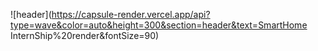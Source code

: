 ![header](https://capsule-render.vercel.app/api?type=wave&color=auto&height=300&section=header&text=SmartHome InternShip%20render&fontSize=90)
